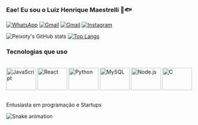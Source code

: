 ### Eae! Eu sou o Luiz Henrique Maestrelli 🌊🐟

[![WhatsApp](https://img.shields.io/badge/WhatsApp-25D366?style=for-the-badge&logo=whatsapp&logoColor=white)](https://wa.me/31992588917)
[![Gmail](https://img.shields.io/badge/Gmail-D14836?style=for-the-badge&logo=gmail&logoColor=white)](mailto:maestrellipeixoto@gmail.com)
[![Gmail](https://img.shields.io/badge/Discord-7289DA?style=for-the-badge&logo=discord&logoColor=white)](https://discordapp.com/users/564859378897911828)
[![Instagram](https://img.shields.io/badge/Instagram-E4405F?style=for-the-badge&logo=instagram&logoColor=white)](https://www.instagram.com/luizmaestrelli_/)

![Peixoty's GitHub stats](https://github-readme-stats.vercel.app/api?username=Peixoty&show_icons=true&theme=tokyonight&locale=pt-br&include_all_commits=true&count_private=true)
[![Top Langs](https://github-readme-stats.vercel.app/api/top-langs/?username=Peixoty&theme=tokyonight)](https://github.com/Peixoty/github-readme-stats)


### Tecnologias que uso

<div style = "display: inline_block"><br/>
    <img align = "center" alt = "JavaScript" height = 60 width = 80 src = "https://cdn.jsdelivr.net/gh/devicons/devicon@latest/icons/javascript/javascript-original.svg"/>
    <img align = "center" alt = "React" height = 60 width = 80 src = "https://cdn.jsdelivr.net/gh/devicons/devicon@latest/icons/react/react-original-wordmark.svg"/>
    <img align = "center" alt = "Python" height = 60 width = 80 src = "https://cdn.jsdelivr.net/gh/devicons/devicon@latest/icons/python/python-original-wordmark.svg"/>
    <img align = "center" alt = "MySQL" height = 60 width = 80 src = "https://cdn.jsdelivr.net/gh/devicons/devicon@latest/icons/mysql/mysql-original-wordmark.svg"/>
    <img align = "center" alt = "Node.js" height = 60 width = 80 src = "https://cdn.jsdelivr.net/gh/devicons/devicon@latest/icons/nodejs/nodejs-plain-wordmark.svg"/>
    <img align = "center" alt = "C" height = 60 width = 80 src = "https://cdn.jsdelivr.net/gh/devicons/devicon@latest/icons/c/c-original.svg"/>
</div><br/>

Entusiasta em programação e Startups

![Snake animation](https://github.com/Peixoty)
